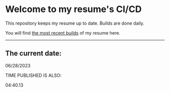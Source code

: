 # Welcome to my resume's CI/CD
This repository keeps my resume up to date. Builds are done daily.
  
You will find [the most recent builds](output/) of my resume here.
* * *
 
## The current date:  
 06/28/2023 
   
  
  
 TIME PUBLISHED IS ALSO: 
  
 04:40.13 
  
  
